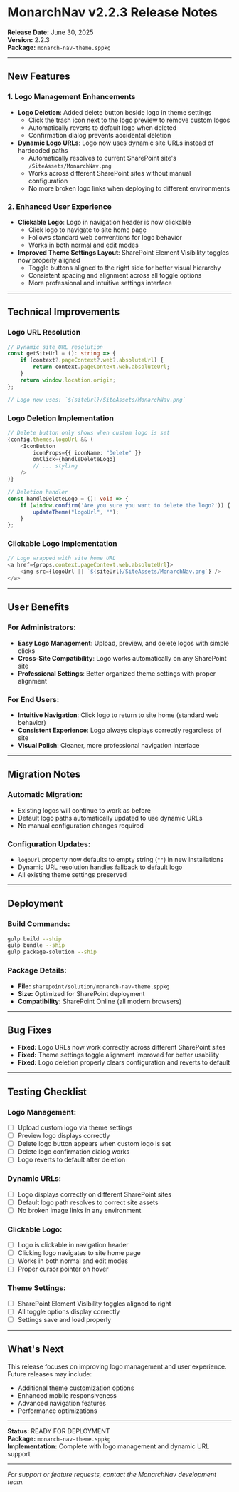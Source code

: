 # MonarchNav v2.2.3 Release Notes

**Release Date:** June 30, 2025  
**Version:** 2.2.3  
**Package:** `monarch-nav-theme.sppkg`

---

## New Features

### 1. Logo Management Enhancements
- **Logo Deletion**: Added delete button beside logo in theme settings
  - Click the trash icon next to the logo preview to remove custom logos
  - Automatically reverts to default logo when deleted
  - Confirmation dialog prevents accidental deletion
- **Dynamic Logo URLs**: Logo now uses dynamic site URLs instead of hardcoded paths
  - Automatically resolves to current SharePoint site's `/SiteAssets/MonarchNav.png`
  - Works across different SharePoint sites without manual configuration
  - No more broken logo links when deploying to different environments

### 2. Enhanced User Experience
- **Clickable Logo**: Logo in navigation header is now clickable
  - Click logo to navigate to site home page
  - Follows standard web conventions for logo behavior
  - Works in both normal and edit modes
- **Improved Theme Settings Layout**: SharePoint Element Visibility toggles now properly aligned
  - Toggle buttons aligned to the right side for better visual hierarchy
  - Consistent spacing and alignment across all toggle options
  - More professional and intuitive settings interface

---

## Technical Improvements

### Logo URL Resolution
```typescript
// Dynamic site URL resolution
const getSiteUrl = (): string => {
    if (context?.pageContext?.web?.absoluteUrl) {
        return context.pageContext.web.absoluteUrl;
    }
    return window.location.origin;
};

// Logo now uses: `${siteUrl}/SiteAssets/MonarchNav.png`
```

### Logo Deletion Implementation
```typescript
// Delete button only shows when custom logo is set
{config.themes.logoUrl && (
    <IconButton
        iconProps={{ iconName: "Delete" }}
        onClick={handleDeleteLogo}
        // ... styling
    />
)}

// Deletion handler
const handleDeleteLogo = (): void => {
    if (window.confirm('Are you sure you want to delete the logo?')) {
        updateTheme("logoUrl", "");
    }
};
```

### Clickable Logo Implementation
```typescript
// Logo wrapped with site home URL
<a href={props.context.pageContext.web.absoluteUrl}>
    <img src={logoUrl || `${siteUrl}/SiteAssets/MonarchNav.png`} />
</a>
```

---

## User Benefits

### For Administrators:
- **Easy Logo Management**: Upload, preview, and delete logos with simple clicks
- **Cross-Site Compatibility**: Logo works automatically on any SharePoint site
- **Professional Settings**: Better organized theme settings with proper alignment

### For End Users:
- **Intuitive Navigation**: Click logo to return to site home (standard web behavior)
- **Consistent Experience**: Logo always displays correctly regardless of site
- **Visual Polish**: Cleaner, more professional navigation interface

---

## Migration Notes

### Automatic Migration:
- Existing logos will continue to work as before
- Default logo paths automatically updated to use dynamic URLs
- No manual configuration changes required

### Configuration Updates:
- `logoUrl` property now defaults to empty string (`""`) in new installations
- Dynamic URL resolution handles fallback to default logo
- All existing theme settings preserved

---

## Deployment

### Build Commands:
```bash
gulp build --ship
gulp bundle --ship
gulp package-solution --ship
```

### Package Details:
- **File:** `sharepoint/solution/monarch-nav-theme.sppkg`
- **Size:** Optimized for SharePoint deployment
- **Compatibility:** SharePoint Online (all modern browsers)

---

## Bug Fixes

- **Fixed:** Logo URLs now work correctly across different SharePoint sites
- **Fixed:** Theme settings toggle alignment improved for better usability
- **Fixed:** Logo deletion properly clears configuration and reverts to default

---

## Testing Checklist

### Logo Management:
- [ ] Upload custom logo via theme settings
- [ ] Preview logo displays correctly
- [ ] Delete logo button appears when custom logo is set
- [ ] Delete logo confirmation dialog works
- [ ] Logo reverts to default after deletion

### Dynamic URLs:
- [ ] Logo displays correctly on different SharePoint sites
- [ ] Default logo path resolves to correct site assets
- [ ] No broken image links in any environment

### Clickable Logo:
- [ ] Logo is clickable in navigation header
- [ ] Clicking logo navigates to site home page
- [ ] Works in both normal and edit modes
- [ ] Proper cursor pointer on hover

### Theme Settings:
- [ ] SharePoint Element Visibility toggles aligned to right
- [ ] All toggle options display correctly
- [ ] Settings save and load properly

---

## What's Next

This release focuses on improving logo management and user experience. Future releases may include:
- Additional theme customization options
- Enhanced mobile responsiveness
- Advanced navigation features
- Performance optimizations

---

**Status:** READY FOR DEPLOYMENT  
**Package:** `monarch-nav-theme.sppkg`  
**Implementation:** Complete with logo management and dynamic URL support

---

*For support or feature requests, contact the MonarchNav development team.* 